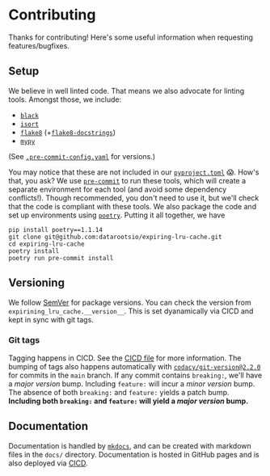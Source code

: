 # Contributing

Thanks for contributing! Here's some useful information when requesting features/bugfixes.

## Setup

We believe in well linted code. That means we also advocate for linting tools. Amongst
those, we include:

- [`black`](https://black.readthedocs.io/en/stable/)
- [`isort`](https://pycqa.github.io/isort/)
- [`flake8`](https://flake8.pycqa.org/en/latest/) (+[`flake8-docstrings`](https://pypi.org/project/flake8-docstrings/))
- [`mypy`](http://mypy-lang.org/)

(See [`.pre-commit-config.yaml`](https://github.com/datarootsio/expiring-lru-cache/blob/main/.pre-commit-config.yaml) for versions.)

You may notice that these are not included in our
[`pyproject.toml`](https://github.com/datarootsio/expiring-lru-cache/blob/main/pyproject.toml)
😱. How's that, you ask? We use [`pre-commit`](https://pre-commit.com/) to run these
tools, which will create a separate environment for each tool (and avoid some dependency
conflicts!). Though recommended, you don't need to use it, but we'll check that the code
is compliant with these tools. We also package the code and set up environments using
[`poetry`](https://python-poetry.org/). Putting it all together, we have

```console
pip install poetry==1.1.14
git clone git@github.com:datarootsio/expiring-lru-cache.git
cd expiring-lru-cache
poetry install
poetry run pre-commit install
```

## Versioning

We follow [SemVer](https://semver.org/) for package versions. You can check the version
from `expirining_lru_cache.__version__`. This is set dyanamically via CICD and kept in
sync with git tags.

### Git tags

Tagging happens in CICD. See the [CICD file](https://github.com/datarootsio/expiring-lru-cache/blob/main/.github/workflows/publish.yml)
for more information. The bumping of tags also happens automatically with
[`codacy/git-version@2.2.0`](https://github.com/codacy/git-version) for commits in the
`main` branch. If any commit contains `breaking:`, we'll have a _major version_ bump.
Including `feature:` will incur a _minor version_ bump. The absence of both `breaking:`
and `feature:` yields a patch bump. **Including both `breaking:` and `feature:` will yield
a _major version_ bump.**

## Documentation

Documentation is handled by [`mkdocs`](https://www.mkdocs.org/), and can be created with
markdown files in the `docs/` directory. Documentation is hosted in GitHub pages and is
also deployed via [CICD](https://github.com/datarootsio/expiring-lru-cache/blob/main/.github/workflows/publish.yml).
